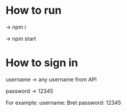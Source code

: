 # How to run
-> npm i

-> npm start 

# How to sign in
username -> any username from API

password -> 12345

For example:
username: Bret
password: 12345
